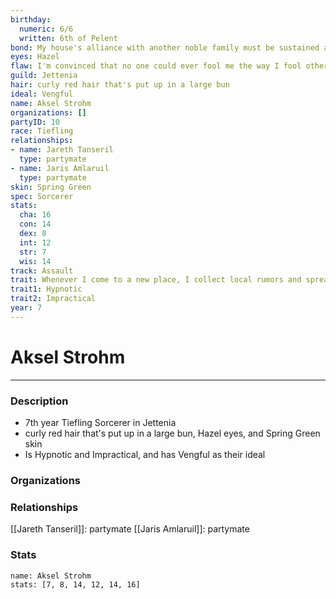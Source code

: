 ```yaml
---
birthday:
  numeric: 6/6
  written: 6th of Pelent
bond: My house's alliance with another noble family must be sustained at all costs.
eyes: Hazel
flaw: I'm convinced that no one could ever fool me the way I fool others.
guild: Jettenia
hair: curly red hair that's put up in a large bun
ideal: Vengful
name: Aksel Strohm
organizations: []
partyID: 10
race: Tiefling
relationships:
- name: Jareth Tanseril
  type: partymate
- name: Jaris Amlaruil
  type: partymate
skin: Spring Green
spec: Sorcerer
stats:
  cha: 16
  con: 14
  dex: 8
  int: 12
  str: 7
  wis: 14
track: Assault
trait: Whenever I come to a new place, I collect local rumors and spread gossip.
trait1: Hypnotic
trait2: Impractical
year: 7
---
```

# Aksel Strohm
---
### Description
- 7th year Tiefling Sorcerer in Jettenia
- curly red hair that's put up in a large bun, Hazel eyes, and Spring Green skin
- Is Hypnotic and Impractical, and has Vengful as their ideal

### Organizations
### Relationships
[[Jareth Tanseril]]: partymate
[[Jaris Amlaruil]]: partymate
### Stats
```statblock
name: Aksel Strohm
stats: [7, 8, 14, 12, 14, 16]
```